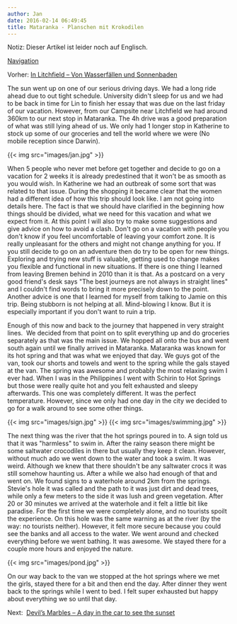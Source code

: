 ```yaml
---
author: Jan
date: 2016-02-14 06:49:45
title: Mataranka - Planschen mit Krokodilen
---
```


Notiz: Dieser Artikel ist leider noch auf Englisch.

[Navigation](/posts/30-der-stuart-highway/)

Vorher: [In Litchfield – Von Wasserfällen und Sonnenbaden](../day_04)

The sun went up on one of our serious driving days. We had a long ride ahead
due to out tight schedule. University didn't sleep for us and we had to
be back in time for Lin to finish her essay that was due on the last friday of
our vacation. However, from our Campsite near Litchfield we had around 360km to
our next stop in Mataranka. The 4h drive was a good preparation of what was
still lying ahead of us. We only had 1 longer stop in Katherine to stock up
some of our groceries and tell the world where we were (No mobile reception
since Darwin).

{{< img src="images/jan.jpg" >}}

When 5 people who never met before get together and decide to go on a vacation
for 2 weeks it is already predestined that it won't be as smooth as you
would wish. In Katherine we had an outbreak of some sort that was related to
that issue. During the shopping it became clear that the women had a different
idea of how this trip should look like. I am not going into details here. The
fact is that we should have clarified in the beginning how things should be
divided, what we need for this vacation and what we expect from it. At this
point I will also try to make some suggestions and give advice on how to avoid
a clash. Don't go on a vacation with people you don't know if you
feel uncomfortable of leaving your comfort zone. It is really unpleasant for
the others and might not change anything for you. If you still decide to go on
an adventure then do try to be open for new things. Exploring and trying new
stuff is valuable, getting used to change makes you flexible and functional in
new situations. If there is one thing I learned from leaving Bremen behind in
2010 than it is that. As a postcard on a very good friend's desk says
"The best journeys are not always in straight lines" and I
couldn't find words to bring it more precisely down to the point. Another
advice is one that I learned for myself from talking to Jamie on this trip.
Being stubborn is not helping at all. Mind-blowing I know. But it is especially
important if you don't want to ruin a trip.

Enough of this now and back to the journey that happened in very straight
lines.  We decided from that point on to split everything up and do groceries
separately as that was the main issue. We hopped all onto the bus and went
south again until we finally arrived in Mataranka. Mataranka was known for its
hot spring and that was what we enjoyed that day. We guys got of the van, took
our shorts and towels and went to the spring while the gals stayed at the van.
The spring was awesome and probably the most relaxing swim I ever had. When I
was in the Philippines I went with Schirin to Hot Springs but those were really
quite hot and you felt exhausted and sleepy afterwards. This one was completely
different. It was the perfect temperature. However, since we only had one day
in the city we decided to go for a walk around to see some other things.

{{< img src="images/sign.jpg" >}}
{{< img src="images/swimming.jpg" >}}

The next thing was the river that the hot springs poured in to. A sign told us
that it was "harmless" to swim in. After the rainy season there
might be some saltwater crocodiles in there but usually they keep it clean.
However, without much ado we went down to the water and took a swim. It was
weird. Although we knew that there shouldn't be any saltwater crocs it
was still somehow haunting us. After a while we also had enough of that and
went on. We found signs to a waterhole around 2km from the springs.
Stevie's hole it was called and the path to it was just dirt and dead
trees, while only a few meters to the side it was lush and green vegetation.
After 20 or 30 minutes we arrived at the waterhole and it felt a little bit
like paradise. For the first time we were completely alone, and no tourists
spoilt the experience. On this hole was the same warning as at the river (by
the way: no tourists neither). However, it felt more secure because you could
see the banks and all access to the water. We went around and checked
everything before we went bathing. It was awesome. We stayed there for a couple
more hours and enjoyed the nature.

{{< img src="images/pond.jpg" >}}

On our way back to the van we stopped at the hot springs where we met the
girls, stayed there for a bit and then end the day. After dinner they went back
to the springs while I went to bed. I felt super exhausted but happy about
everything we so until that day.

Next:  [Devil’s Marbles – A day in the car to see the sunset](../day_06)
